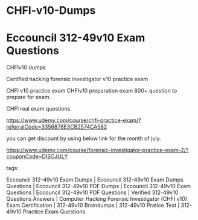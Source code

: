 # CHFI-v10-Dumps
# Eccouncil 312-49v10 Exam Questions
CHFIv10 dumps

Certified hacking forensic investigator v10 practice exam

CHFI v10 practice exam 
CHFIv10 preparation exam 600+ question to prepare for exam.

CHFI real exam questions.

https://www.udemy.com/course/chfi-practice-exam/?referralCode=3356878E3CB2574CA582

you can get discount by using below link for the month of july.

https://www.udemy.com/course/forensic-investigator-practice-exam-2/?couponCode=DISCJULY

tags:

Eccouncil 312-49v10 Exam Dumps | Eccouncil 312-49v10 Exam Dumps Questions | Eccouncil 312-49v10 PDF Dumps | Eccouncil 312-49v10 Exam Questions | Eccouncil 312-49v10 PDF Questions | Verified 312-49v10 Questions Answers | Computer Hacking Forensic Investigator (CHFI v10) Exam Certification | 312-49v10 Braindumps | 312-49v10 Pratice Test | 312-49v10 Practice Exam Questions
